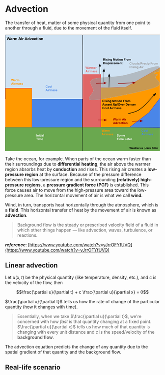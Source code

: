 # Advection

The transfer of heat, matter of some physical quantity from one point to another through a fluid, due to the movement of the fluid itself. 

![alt text](../assets/advection.png)

Take the ocean, for example. When parts of the ocean warm faster than their surroundings due to **differential heating**, the air above the warmer region absorbs heat by **conduction** and rises. This rising air creates a **low-pressure region** at the surface. Because of the pressure difference between this low-pressure region and the surrounding **(relatively) high-pressure regions**, a **pressure gradient force (PGF)** is established. This force causes air to move from the high-pressure area toward the low-pressure area. The horizontal movement of air is what we call **wind**.

Wind, in turn, transports heat horizontally through the atmosphere, which is a **fluid**. This horizontal transfer of heat by the movement of air is known as **advection**.

> Background flow is the steady or prescribed velocity field of a fluid in which other things happen — like advection, waves, turbulence, or reactions.

***reference***: [https://www.youtube.com/watch?v=yJrrOFYfUVQ](https://www.youtube.com/watch?v=yJrrOFYfUVQ)

## Linear advection

Let $u(x, t)$ be the physical quantity (like temperature, density, etc.), and $c$ is the velocity of the flow, then

$$\frac{\partial u}{\partial t} + c \frac{\partial u}{\partial x} = 0$$

$\frac{\partial u}{\partial t}$ tells us how the rate of change of the particular quantity (how it changes with time). 

> Essentially, when we take $\frac{\partial u}{\partial t}$, we're concerned with how *fast* is that quantity changing at a fixed point. $\frac{\partial u}{\partial x}$ tells us how much of that quantity is changing with every unit distance and $c$ is the speed/velocity of the **background flow**.

The advection equation predicts the change of any quantity due to the spatial gradient of that quantity and the background flow.

## Real-life scenario



